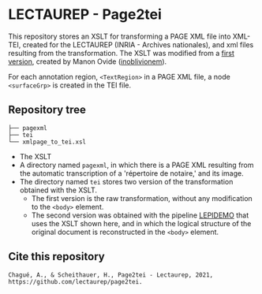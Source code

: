 # LECTAUREP - Page2tei 

This repository stores an XSLT for transforming a PAGE XML file into XML-TEI, created for the LECTAUREP (INRIA - Archives nationales), and xml files resulting from the transformation. The XSLT was modified from a [first version](https://github.com/inoblivionem/xslt-playground/blob/main/xmlpage_to_tei/xmlpage_to_tei.xsl), created by Manon Ovide ([inoblivionem](https://github.com/inoblivionem/xslt-playground)).

For each annotation region, `<TextRegion>` in a PAGE XML file, a node `<surfaceGrp>` is created in the TEI file.

## Repository tree

```
├── pagexml
├── tei
└── xmlpage_to_tei.xsl
```

* The XSLT 
* A directory named `pagexml`, in which there is a PAGE XML resulting from the automatic transcription of a 'répertoire de notaire,' and its image.
* The directory named `tei` stores two version of the transformation obtained with the XSLT.
    * The first version is the raw transformation, without any modification to the `<body>` element.
    * The second version was obtained with the pipeline [LEPIDEMO](https://github.com/lectaurep/lepidemo) that uses the XSLT shown here, and in which the logical structure of the original document is reconstructed in the `<body>` element.

## Cite this repository

`Chagué, A., & Scheithauer, H., Page2tei - Lectaurep, 2021, https://github.com/lectaurep/page2tei.`
